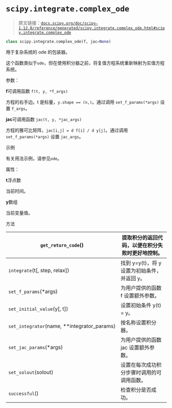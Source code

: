 # `scipy.integrate.complex_ode`

> 原文链接：[`docs.scipy.org/doc/scipy-1.12.0/reference/generated/scipy.integrate.complex_ode.html#scipy.integrate.complex_ode`](https://docs.scipy.org/doc/scipy-1.12.0/reference/generated/scipy.integrate.complex_ode.html#scipy.integrate.complex_ode)

```py
class scipy.integrate.complex_ode(f, jac=None)
```

用于复杂系统的 ode 的包装器。

这个函数类似于`ode`，但在使用积分器之前，将复值方程系统重新映射为实值方程系统。

参数：

**f**可调用函数 `f(t, y, *f_args)`

方程的右手边。t 是标量，`y.shape == (n,)`。通过调用 `set_f_params(*args)` 设置 `f_args`。

**jac**可调用函数 `jac(t, y, *jac_args)`

方程的雅可比矩阵，`jac[i,j] = d f[i] / d y[j]`。通过调用 `set_f_params(*args)` 设置 `jac_args`。

示例

有关用法示例，请参见`ode`。

属性：

**t**浮点数

当前时间。

**y**数组

当前变量值。

方法

| `get_return_code`() | 提取积分的返回代码，以便在积分失败时更好地控制。 |
| --- | --- |
| `integrate`(t[, step, relax]) | 找到 y=y(t)，将 y 设置为初始条件，并返回 y。 |
| `set_f_params`(*args) | 为用户提供的函数 f 设置额外参数。 |
| `set_initial_value`(y[, t]) | 设置初始条件 y(t) = y。 |
| `set_integrator`(name, **integrator_params) | 按名称设置积分器。 |
| `set_jac_params`(*args) | 为用户提供的函数 jac 设置额外参数。 |
| `set_solout`(solout) | 设置在每次成功积分步骤时调用的可调用函数。 |
| `successful`() | 检查积分是否成功。 |
